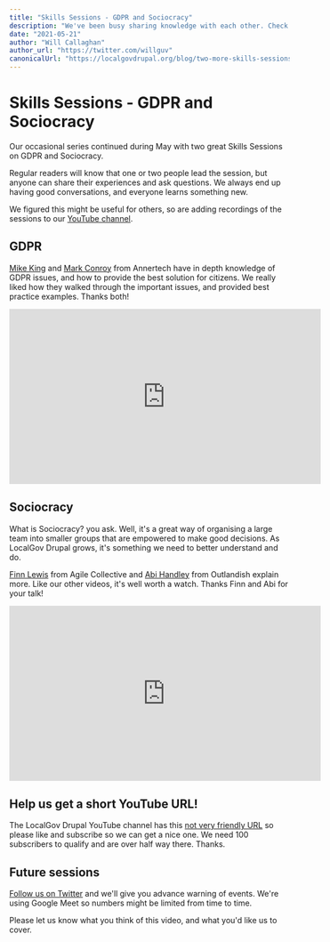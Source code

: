 ```yaml
---
title: "Skills Sessions - GDPR and Sociocracy"
description: "We've been busy sharing knowledge with each other. Check out our two latest sessions on making GDPR work for your users, and exploring how Sociocracy empowers people to make better decisions."
date: "2021-05-21"
author: "Will Callaghan"
author_url: "https://twitter.com/willguv"
canonicalUrl: "https://localgovdrupal.org/blog/two-more-skills-sessions.html"
---
```


# Skills Sessions - GDPR and Sociocracy

Our occasional series continued during May with two great Skills Sessions on GDPR and Sociocracy.

Regular readers will know that one or two people lead the session, but anyone can share their experiences and ask questions. We always end up having good conversations, and everyone learns something new.

We figured this might be useful for others, so are adding recordings of the sessions to our [YouTube channel](https://www.youtube.com/channel/UCgOTBrkZvJwCuODRpHxZIIA).

## GDPR

[Mike King](https://twitter.com/emkay) and [Mark Conroy](https://twitter.com/markconroy) from Annertech have in depth knowledge of GDPR issues, and how to provide the best solution for citizens. We really liked how they walked through the important issues, and provided best practice examples. Thanks both!

<iframe width="560" height="315" src="https://www.youtube.com/embed/_7I-weGujus" title="YouTube video player" frameborder="0" allow="accelerometer; autoplay; clipboard-write; encrypted-media; gyroscope; picture-in-picture" allowfullscreen></iframe>

## Sociocracy

What is Sociocracy? you ask. Well, it's a great way of organising a large team into smaller groups that are empowered to make good decisions. As LocalGov Drupal grows, it's something we need to better understand and do. 

[Finn Lewis](https://twitter.com/finnlewis) from Agile Collective and [Abi Handley](https://twitter.com/choccybic) from Outlandish explain more. Like our other videos, it's well worth a watch. Thanks Finn and Abi for your talk!

<iframe width="560" height="315" src="https://www.youtube.com/embed/qEdUr91660U" title="YouTube video player" frameborder="0" allow="accelerometer; autoplay; clipboard-write; encrypted-media; gyroscope; picture-in-picture" allowfullscreen></iframe>

## Help us get a short YouTube URL!

The LocalGov Drupal YouTube channel has this [not very friendly URL](https://www.youtube.com/channel/UCgOTBrkZvJwCuODRpHxZIIA) so please like and subscribe so we can get a nice one. We need 100 subscribers to qualify and are over half way there. Thanks.

## Future sessions

[Follow us on Twitter](https://twitter.com/localgovdrupal) and we'll give you advance warning of events. We're using Google Meet so numbers might be limited from time to time.

Please let us know what you think of this video, and what you'd like us to cover.
